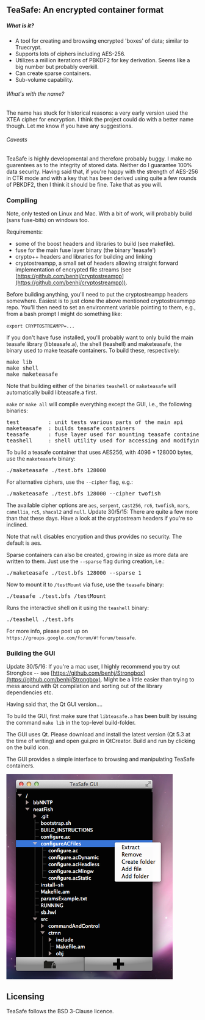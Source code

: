 
TeaSafe: An encrypted container format
--------------------------------------

##### What is it?

- A tool for creating and browsing encrypted 'boxes' of data; similar to Truecrypt. 
- Supports lots of ciphers including AES-256. 
- Utilizes a million iterations of PBKDF2 for key derivation. Seems like a big number but probably overkill.
- Can create sparse containers.
- Sub-volume capability.

###### What's with the name?

The name has stuck for historical reasons: a very early version used the XTEA cipher for encryption. I think the project could do with a better name though. Let me know if you have any suggestions.

###### Caveats

TeaSafe is highly developmental and therefore probably buggy. I make no guarentees as to the integrity of stored data. Neither do I guarantee 100% data security. Having said that, if you're happy with the strength of AES-256 in CTR mode and with a key that has been derived using quite a few rounds of PBKDF2, then I think it should be fine. Take that as you will.

### Compiling

Note, only tested on Linux and Mac. With a bit of work, will probably build (sans fuse-bits) on windows
too.

Requirements:
 
- some of the boost headers and libraries to build (see makefile).
- fuse for the main fuse layer binary (the binary 'teasafe')
- crypto++ headers and libraries for building and linking
- cryptostreampp, a small set of headers allowing straight forward implementation of encrypted file streams (see [https://github.com/benhj/cryptostreampp](https://github.com/benhj/cryptostreampp)).

Before building anything, you'll need to put the cryptostreampp headers somewhere. Easiest is to just clone the above mentioned cryptostreammpp repo. You'll then need to set an environment variable pointing to them, e.g., from a bash prompt I might do something like:

`export CRYPTOSTREAMPP=...`

If you don't have fuse installed, you'll probably want to only build the main 
teasafe library (libteasafe.a), the shell (teashell) and maketeasafe, the binary
used to make teasafe containers. To build these, respectively:
<pre>
make lib
make shell
make maketeasafe
</pre>
Note that building either of the binaries `teashell` or `maketeasafe` will automatically build 
libteasafe.a first.

`make` or `make all` will compile everything except the GUI, i.e., the following binaries:

<pre>
test         : unit tests various parts of the main api
maketeasafe  : builds teasafe containers
teasafe      : fuse layer used for mounting teasafe containers
teashell     : shell utility used for accessing and modifying teasafe containers
</pre>

To build a teasafe container that uses AES256, with 4096 * 128000 bytes, use the `maketeasafe` binary:

<pre>
./maketeasafe ./test.bfs 128000
</pre>

For alternative ciphers, use the `--cipher` flag, e.g.:

<pre>
./maketeasafe ./test.bfs 128000 --cipher twofish
</pre>

The available cipher options are `aes`, `serpent`, `cast256`, `rc6`, `twofish`, `mars`, `camellia`, `rc5`, `shacal2` and `null`. Update 30/5/15: There are quite a few more than that these days. Have a look at the cryptostream headers if you're so inclined.

Note that `null` disables encryption and thus provides no security. The default is aes.

Sparse containers can also be created, growing in size as more data are written to them. Just use the `--sparse` flag during creation, i.e.:

<pre>
./maketeasafe ./test.bfs 128000 --sparse 1
</pre>

Now to mount it to `/testMount` via fuse, use the `teasafe` binary:

<pre>
./teasafe ./test.bfs /testMount
</pre>

Runs the interactive shell on it using the `teashell` binary:

<pre>
./teashell ./test.bfs
</pre>

For more info, please post up on `https://groups.google.com/forum/#!forum/teasafe`.

### Building the GUI

Update 30/5/16: If you're a mac user, I highly recommend you try out Strongbox -- see [https://github.com/benhj/Strongbox](https://github.com/benhj/Strongbox). Might be a little easier than trying to mess around with Qt compilation and sorting out of the library dependencies etc.

Having said that, the Qt GUI version....

To build the GUI, first make sure that `libteasafe.a` has been built by issuing the
command `make lib` in the top-level build-folder. 

The GUI uses Qt. Please download and install the latest version (Qt 5.3 at the time
of writing) and open gui.pro in QtCreator. Build and run by clicking on the build icon.

The GUI provides a simple interface to browsing and manipulating TeaSafe containers.

![TeaSafe GUI](screenshots/gui.png?raw=true)

Licensing
---------

TeaSafe follows the BSD 3-Clause licence. 



